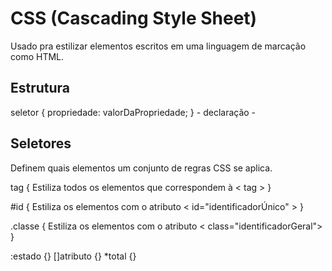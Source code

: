 # CSS (Cascading Style Sheet)

Usado pra estilizar elementos escritos em uma linguagem de marcação  como  HTML.

## Estrutura

seletor {
    propriedade: valorDaPropriedade;
}          - declaração -

## Seletores

Definem quais elementos um conjunto de regras CSS se aplica.

tag { 
    Estiliza todos os elementos que correspondem à < tag > 
}

#id {
   Estiliza os elementos com o atributo < id="identificadorÚnico" >
}

.classe {
    Estiliza os elementos com o atributo < class="identificadorGeral">
}

:estado {}
[]atributo {}
*total {}


